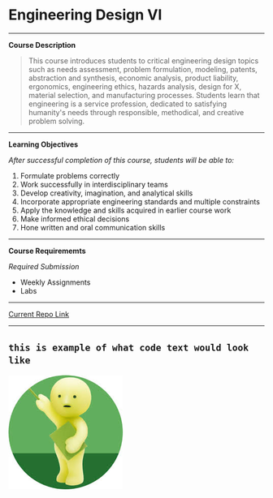 # Engineering Design VI
---
**Course Description**
> This course introduces students to critical engineering design topics such as needs assessment, problem formulation,
> modeling, patents, abstraction and synthesis, economic analysis, product liability, ergonomics, engineering ethics,
> hazards analysis, design for X, material selection, and manufacturing processes. Students learn that engineering is
> a service profession, dedicated to satisfying humanity's needs through responsible, methodical, and creative problem solving.
---
**Learning Objectives**

*After successful completion of this course, students will be able to:*

1. Formulate problems correctly
2. Work successfully in interdisciplinary teams
3. Develop creativity, imagination, and analytical skills
4. Incorporate appropriate engineering standards and multiple constraints
5. Apply the knowledge and skills acquired in earlier course work
6. Make informed ethical decisions
7. Hone written and oral communication skills
---
**Course Requirememts**

*Required Submission*

- Weekly Assignments
- Labs
---
[Current Repo Link](https://github.com/bnguyen1972/CPE-322-Engineering-Design-VI)

---

`this is example of what code text would look like`
---
![Smiski](smiski_at_work.jpg)
